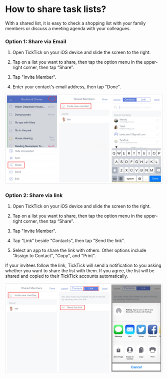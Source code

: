 # How to share task lists?

With a shared list, it is easy to check a shopping list with your family members or discuss a meeting agenda with your colleagues.

### Option 1: Share via Email

1. Open TickTick on your iOS device and slide the screen to the right.

2. Tap on a list you want to share, then tap the option menu in the upper-right corner, then tap “Share”.

3. Tap "Invite Member".

4. Enter your contact's email address, then tap "Done".

![](shareEmail.jpg)

### Option 2: Share via link

1. Open TickTick on your iOS device and slide the screen to the right.

2. Tap on a list you want to share, then tap the option menu in the upper-right corner, then tap “Share”.

3. Tap "Invite Member".

4. Tap “Link” beside "Contacts", then tap "Send the link".

5. Select an app to share the link with others. Other options include "Assign to Contact", "Copy", and "Print".

If your invitees follow the link, TickTick will send a notification to you asking whether you want to share the list with them. If you agree, the list will be shared and copied to their TickTick accounts automatically.

![](sharelink.jpg)

